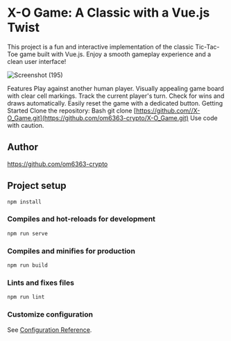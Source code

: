 # X-O Game: A Classic with a Vue.js Twist
This project is a fun and interactive implementation of the classic Tic-Tac-Toe game built with Vue.js. Enjoy a smooth gameplay experience and a clean user interface!

![Screenshot (195)](https://github.com/user-attachments/assets/e60fc3db-33a2-462b-99c2-3c6fa8316836)


Features
Play against another human player.
Visually appealing game board with clear cell markings.
Track the current player's turn.
Check for wins and draws automatically.
Easily reset the game with a dedicated button.
Getting Started
Clone the repository:
Bash
git clone [https://github.com//X-O_Game.git](https://github.com/om6363-crypto/X-O_Game.git)
Use code with caution.

## Author
https://github.com/om6363-crypto 

## Project setup
```
npm install
```

### Compiles and hot-reloads for development
```
npm run serve
```

### Compiles and minifies for production
```
npm run build
```

### Lints and fixes files
```
npm run lint
```

### Customize configuration
See [Configuration Reference](https://cli.vuejs.org/config/).
